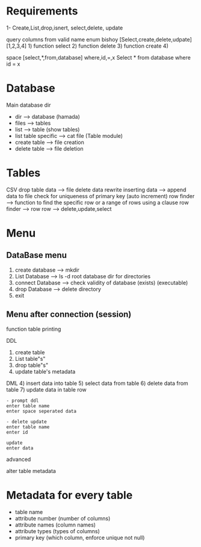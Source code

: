 # Requirements

1- Create,List,drop,isnert, select,delete, update

query columns from valid name
enum bishoy [Select,create,delete,udpate]
	[1,2,3,4]
1)
function select
2)
function delete
3)
function create
4)

space  [select,\*,from,database]
where,id,=,x
Select \* from database where id = x

# Database

Main database dir
- dir --> database (hamada)
- files --> tables
- list --> table (show tables)
- list table specific --> cat file (Table module) 
- create table --> file creation
- delete table --> file deletion

# Tables

CSV
drop table data --> file delete data rewrite 
inserting data --> append data to file check for uniqueness of primary key (auto increment)
row finder --> function to find the specific row or a range of rows using a clause
row finder --> row
row --> delete,update,select 


# Menu

## DataBase menu
1) create database --> mkdir
2) List Database --> ls -d root database dir for directories
3) connect Database --> check validity of database  (exists) (executable)
4) drop Database --> delete directory
5) exit

## Menu after connection (session)
function table printing 

DDL
1) create table
2) List table"s"
3) drop table"s"
4) update table's metadata

DML
4) insert data into table
5) select data from table
6) delete data from table
7) update data in table row

```
- prompt ddl 
enter table name 
enter space seperated data

- delete update
enter table name
enter id

update
enter data 
```

advanced

alter table metadata

# Metadata for every table

- table name
- attribute number (number of columns)
- attribute names (column names)
- attribute types (types of columns)
- primary key (which column, enforce unique not null)
